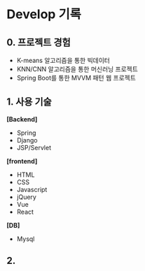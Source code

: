 # Develop 기록

## 0. 프로젝트 경험
* K-means 알고리즘을 통한 빅데이터 
* KNN/CNN 알고리즘을 통한 머신러닝 프로젝트
* Spring Boot를 통한 MVVM 패턴 웹 프로젝트 

## 1. 사용 기술

**[Backend]**
* Spring
* Django
* JSP/Servlet

**[frontend]**
* HTML
* CSS
* Javascript
* jQuery
* Vue
* React

**[DB]**
* Mysql

## 2. 
